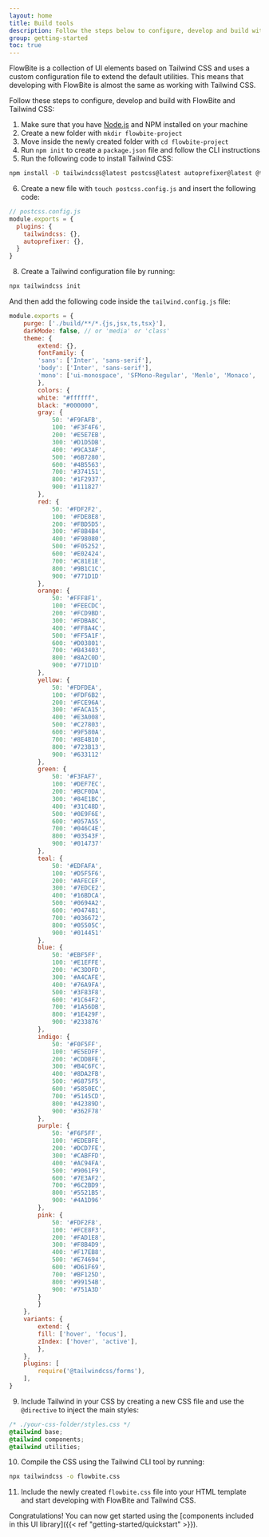 ```yaml
---
layout: home
title: Build tools
description: Follow the steps below to configure, develop and build with FlowBite and Tailwind CSS
group: getting-started
toc: true
---
```


FlowBite is a collection of UI elements based on Tailwind CSS and uses a custom configuration file to extend the default utilities. This means that developing with FlowBite is almost the same as working with Tailwind CSS.

Follow these steps to configure, develop and build with FlowBite and Tailwind CSS:

1. Make sure that you have [Node.js](https://nodejs.org/en/) and NPM installed on your machine
2. Create a new folder with `mkdir flowbite-project`
3. Move inside the newly created folder with `cd flowbite-project`
4. Run `npm init` to create a `package.json` file and follow the CLI instructions
5. Run the following code to install Tailwind CSS:

```bash
npm install -D tailwindcss@latest postcss@latest autoprefixer@latest @tailwindcss/forms@latest
```

6. Create a new file with `touch postcss.config.js` and insert the following code:

```javascript
// postcss.config.js
module.exports = {
  plugins: {
    tailwindcss: {},
    autoprefixer: {},
  }
}
```

8. Create a Tailwind configuration file by running:

```bash
npx tailwindcss init
```

And then add the following code inside the `tailwind.config.js` file:

```javascript
module.exports = {
    purge: ['./build/**/*.{js,jsx,ts,tsx}'],
    darkMode: false, // or 'media' or 'class'
    theme: {
        extend: {},
        fontFamily: {
        'sans': ['Inter', 'sans-serif'],
        'body': ['Inter', 'sans-serif'],
        'mono': ['ui-monospace', 'SFMono-Regular', 'Menlo', 'Monaco', 'Consolas', 'Liberation Mono', 'Courier New', 'monospace']
        },
        colors: {
        white: "#ffffff",
        black: "#000000",
        gray: {
            50: '#F9FAFB',
            100: '#F3F4F6',
            200: '#E5E7EB',
            300: '#D1D5DB',
            400: '#9CA3AF',
            500: '#6B7280',
            600: '#4B5563',
            700: '#374151',
            800: '#1F2937',
            900: '#111827'
        },
        red: {
            50: '#FDF2F2',
            100: '#FDE8E8',
            200: '#FBD5D5',
            300: '#F8B4B4',
            400: '#F98080',
            500: '#F05252',
            600: '#E02424',
            700: '#C81E1E',
            800: '#9B1C1C',
            900: '#771D1D'
        },
        orange: {
            50: '#FFF8F1',
            100: '#FEECDC',
            200: '#FCD9BD',
            300: '#FDBA8C',
            400: '#FF8A4C',
            500: '#FF5A1F',
            600: '#D03801',
            700: '#B43403',
            800: '#8A2C0D',
            900: '#771D1D'
        },
        yellow: {
            50: '#FDFDEA',
            100: '#FDF6B2',
            200: '#FCE96A',
            300: '#FACA15',
            400: '#E3A008',
            500: '#C27803',
            600: '#9F580A',
            700: '#8E4B10',
            800: '#723B13',
            900: '#633112'
        },
        green: {
            50: '#F3FAF7',
            100: '#DEF7EC',
            200: '#BCF0DA',
            300: '#84E1BC',
            400: '#31C48D',
            500: '#0E9F6E',
            600: '#057A55',
            700: '#046C4E',
            800: '#03543F',
            900: '#014737'
        },
        teal: {
            50: '#EDFAFA',
            100: '#D5F5F6',
            200: '#AFECEF',
            300: '#7EDCE2',
            400: '#16BDCA',
            500: '#0694A2',
            600: '#047481',
            700: '#036672',
            800: '#05505C',
            900: '#014451'
        },
        blue: {
            50: '#EBF5FF',
            100: '#E1EFFE',
            200: '#C3DDFD',
            300: '#A4CAFE',
            400: '#76A9FA',
            500: '#3F83F8',
            600: '#1C64F2',
            700: '#1A56DB',
            800: '#1E429F',
            900: '#233876'
        },
        indigo: {
            50: '#F0F5FF',
            100: '#E5EDFF',
            200: '#CDDBFE',
            300: '#B4C6FC',
            400: '#8DA2FB',
            500: '#6875F5',
            600: '#5850EC',
            700: '#5145CD',
            800: '#42389D',
            900: '#362F78'
        },
        purple: {
            50: '#F6F5FF',
            100: '#EDEBFE',
            200: '#DCD7FE',
            300: '#CABFFD',
            400: '#AC94FA',
            500: '#9061F9',
            600: '#7E3AF2',
            700: '#6C2BD9',
            800: '#5521B5',
            900: '#4A1D96'
        },
        pink: {
            50: '#FDF2F8',
            100: '#FCE8F3',
            200: '#FAD1E8',
            300: '#F8B4D9',
            400: '#F17EB8',
            500: '#E74694',
            600: '#D61F69',
            700: '#BF125D',
            800: '#99154B',
            900: '#751A3D'
        }
        }
    },
    variants: {
        extend: {
        fill: ['hover', 'focus'],
        zIndex: ['hover', 'active'],
        },
    },
    plugins: [
        require('@tailwindcss/forms'),
    ],
}
```

9. Include Tailwind in your CSS by creating a new CSS file and use the `@directive` to inject the main styles:

```css
/* ./your-css-folder/styles.css */
@tailwind base;
@tailwind components;
@tailwind utilities;
```

10. Compile the CSS using the Tailwind CLI tool by running:

```bash
npx tailwindcss -o flowbite.css
```

11. Include the newly created `flowbite.css` file into your HTML template and start developing with FlowBite and Tailwind CSS.

Congratulations! You can now get started using the [components included in this UI library]({{< ref "getting-started/quickstart" >}}).